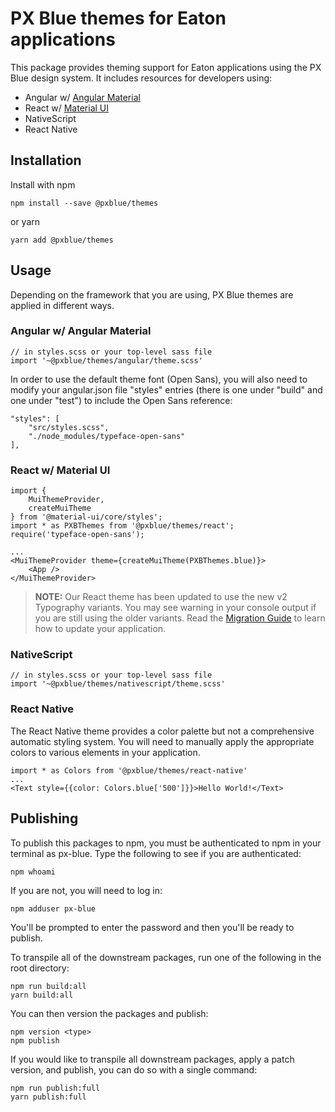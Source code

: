 # PX Blue themes for Eaton applications
This package provides theming support for Eaton applications using the PX Blue design system. It includes resources for developers using:
* Angular w/ [Angular Material](https://www.npmjs.com/package/@angular/material)
* React w/ [Material UI](https://www.npmjs.com/package/@material-ui/core)
* NativeScript
* React Native

## Installation
Install with npm
```
npm install --save @pxblue/themes
```
or yarn
```
yarn add @pxblue/themes
```

## Usage
Depending on the framework that you are using, PX Blue themes are applied in different ways.

### Angular w/ Angular Material
```
// in styles.scss or your top-level sass file
import '~@pxblue/themes/angular/theme.scss'
```
In order to use the default theme font (Open Sans), you will also need to modify your angular.json file "styles" entries (there is one under "build" and one under "test") to include the Open Sans reference:
```
"styles": [
    "src/styles.scss",
    "./node_modules/typeface-open-sans"
],
```


### React w/ Material UI
```
import { 
    MuiThemeProvider, 
    createMuiTheme 
} from '@material-ui/core/styles';
import * as PXBThemes from '@pxblue/themes/react';
require('typeface-open-sans');

...
<MuiThemeProvider theme={createMuiTheme(PXBThemes.blue)}>
    <App />
</MuiThemeProvider>
```
>**NOTE:** Our React theme has been updated to use the new v2 Typography variants. You may see warning in your console output if you are still using the older variants. Read the [Migration Guide](https://material-ui.com/style/typography/#migration-to-typography-v2) to learn how to update your application.

### NativeScript
```
// in styles.scss or your top-level sass file
import '~@pxblue/themes/nativescript/theme.scss'
```

### React Native
The React Native theme provides a color palette but not a comprehensive automatic styling system. You will need to manually apply the appropriate colors to various elements in your application.

```
import * as Colors from '@pxblue/themes/react-native'
...
<Text style={{color: Colors.blue['500']}}>Hello World!</Text>
```
## Publishing
To publish this packages to npm, you must be authenticated to npm in your terminal as px-blue. Type the following to see if you are authenticated:
```
npm whoami
```
If you are not, you will need to log in:
```
npm adduser px-blue
```
You'll be prompted to enter the password and then you'll be ready to publish.

To transpile all of the downstream packages, run one of the following in the root directory:
```
npm run build:all
yarn build:all
```

You can then version the packages and publish:
```
npm version <type>
npm publish
```

If you would like to transpile all downstream packages, apply a patch version, and publish, you can do so with a single command:
```
npm run publish:full
yarn publish:full
```
